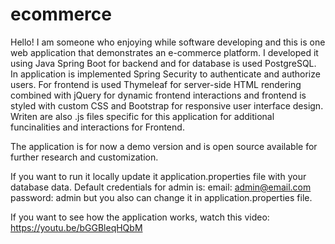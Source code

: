 # ecommerce

Hello! I am someone who enjoying while software developing and this is one web application that demonstrates an e-commerce platform.
I developed it using Java Spring Boot for backend and for database is used PostgreSQL.
In application is implemented Spring Security to authenticate and authorize users.
For frontend is used Thymeleaf for server-side HTML rendering 
combined with jQuery for dynamic frontend interactions and frontend is styled with custom CSS and Bootstrap for responsive user interface design.
Writen are also .js files specific for this application for additional funcinalities and interactions for Frontend.

The application is for now a demo version and is open source available for further research and customization.

If you want to run it locally update it application.properties file with your database data.
Default credentials for admin is:
email: admin@email.com
password: admin
but you also can change it in application.properties file.

If you want to see how the application works, watch this video: https://youtu.be/bGGBleqHQbM
